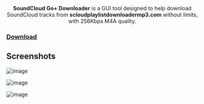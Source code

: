 

<div align="center">
<b>SoundCloud Go+ Downloader</b> is a GUI tool designed to help download SoundCloud tracks from <b>scloudplaylistdownloadermp3.com</b> without limits, with 256Kbps M4A quality.
</div>

### [Download](https://github.com/afkarxyz/SoundCloudGoPlusDownloader/releases/download/v1.0/SoundCloudGoPlusDownloader.exe)

## Screenshots

![image](https://github.com/user-attachments/assets/55ebe136-7e9f-4a96-aa74-02183b5c2ab2)

![image](https://github.com/user-attachments/assets/9e5c6562-38de-4aa2-9fe3-ec61f1972819)

![image](https://github.com/user-attachments/assets/95f29d9f-4f5b-4522-a535-7d1e887d90ae)
